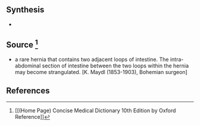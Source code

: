 ## Synthesis
- 
## Source [^1]
- a rare hernia that contains two adjacent loops of intestine. The intra-abdominal section of intestine between the two loops within the hernia may become strangulated. \[K. Maydl (1853-1903), Bohemian surgeon]
## References

[^1]: [[(Home Page) Concise Medical Dictionary 10th Edition by Oxford Reference]]